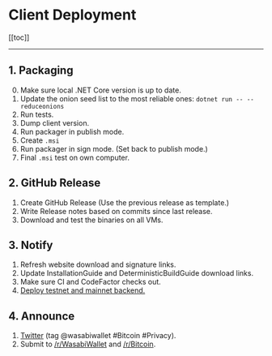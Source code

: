 # Client Deployment

[[toc]]

---

## 1. Packaging

0. Make sure local .NET Core version is up to date.
1. Update the onion seed list to the most reliable ones: `dotnet run -- --reduceonions`
2. Run tests.
3. Dump client version.
4. Run packager in publish mode.
5. Create `.msi`
6. Run packager in sign mode. (Set back to publish mode.)
7. Final `.msi` test on own computer.

## 2. GitHub Release

1. Create GitHub Release (Use the previous release as template.)
2. Write Release notes based on commits since last release.
3. Download and test the binaries on all VMs.

## 3. Notify

1. Refresh website download and signature links.
2. Update InstallationGuide and DeterministicBuildGuide download links.
3. Make sure CI and CodeFactor checks out.
4. [Deploy testnet and mainnet backend.](https://github.com/zkSNACKs/WalletWasabi/blob/master/WalletWasabi.Documentation/BackendDeployment.md#update)

## 4. Announce

1. [Twitter](https://twitter.com) (tag @wasabiwallet #Bitcoin #Privacy).
2. Submit to [/r/WasabiWallet](https://old.reddit.com/r/WasabiWallet/) and [/r/Bitcoin](https://old.reddit.com/r/Bitcoin/).
